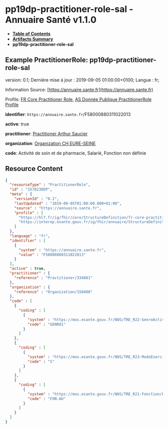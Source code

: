 # pp19dp-practitioner-role-sal - Annuaire Santé v1.1.0

* [**Table of Contents**](toc.md)
* [**Artifacts Summary**](artifacts.md)
* **pp19dp-practitioner-role-sal**

## Example PractitionerRole: pp19dp-practitioner-role-sal

version: 0.1; Dernière mise à jour : 2019-09-05 01:00:00+0100; Langue : fr; 

Information Source: [https://annuaire.sante.fr](https://annuaire.sante.fr)

Profils: [FR Core Practitioner Role](https://hl7.fr/ig/fhir/core/2.1.0/StructureDefinition-fr-core-practitioner-role.html), [AS Donnée Publique PractitionerRole Profile](StructureDefinition-as-dp-practitionerrole.md)

**identifier**: `https://annuaire.sante.fr`/F58000880311022013

**active**: true

**practitioner**: [Practitioner Arthur Saucier](Practitioner-334081.md)

**organization**: [Organization CH EURE-SEINE](Organization-158480.md)

**code**: Activité de soin et de pharmacie, Salarié, Fonction non définie



## Resource Content

```json
{
  "resourceType" : "PractitionerRole",
  "id" : "1578230DP",
  "meta" : {
    "versionId" : "0.1",
    "lastUpdated" : "2019-09-05T01:00:00.000+01:00",
    "source" : "https://annuaire.sante.fr",
    "profile" : [
      "https://hl7.fr/ig/fhir/core/StructureDefinition/fr-core-practitioner-role",
      "https://interop.esante.gouv.fr/ig/fhir/annuaire/StructureDefinition/as-dp-practitionerrole"
    ]
  },
  "language" : "fr",
  "identifier" : [
    {
      "system" : "https://annuaire.sante.fr",
      "value" : "F58000880311022013"
    }
  ],
  "active" : true,
  "practitioner" : {
    "reference" : "Practitioner/334081"
  },
  "organization" : {
    "reference" : "Organization/158480"
  },
  "code" : [
    {
      "coding" : [
        {
          "system" : "https://mos.esante.gouv.fr/NOS/TRE_R22-GenreActivite/FHIR/TRE-R22-GenreActivite",
          "code" : "GENR01"
        }
      ]
    },
    {
      "coding" : [
        {
          "system" : "https://mos.esante.gouv.fr/NOS/TRE_R23-ModeExercice/FHIR/TRE-R23-ModeExercice",
          "code" : "S"
        }
      ]
    },
    {
      "coding" : [
        {
          "system" : "https://mos.esante.gouv.fr/NOS/TRE_R21-Fonction/FHIR/TRE-R21-Fonction",
          "code" : "FON-AU"
        }
      ]
    }
  ]
}

```
